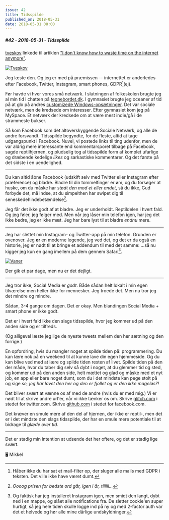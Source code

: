 ```yaml
---
issue: 42
title: Tidsspilde
published_on: 2018-05-31
date: 2018-05-31 08:00
---
```


##### #42 - 2018-05-31 - Tidsspilde

[tveskov][] linkede til artiklen ["I don't know how to waste time on the internet anymore"][waste].

[![Tveskov](http://s3.brnbw.com/Photo-2018-05-31-20-09-JCiC26vpBVADeTZQFzvw.jpg)](https://mobile.twitter.com/tveskov/status/999557670515429376)

Jeg læste den. Og jeg er med på præmissen -- internettet er anderledes efter Facebook, Twitter, Instagram, smart phones, GDPR[^gdpr](ej).

Før havde vi hver vores små netværk. I slutningen af folkeskolen brugte jeg al min tid i chatten på [tegnebordet.dk](http://tegnebordet.dk). I gymnasiet brugte jeg oceaner af tid på at glo på andres [customizede Windows-opsætninger](http://customize.org). Det var sociale netværk, men de kredsede om interesser. Efter gymnasiet kom jeg på MySpace. Et netværk der kredsede om at være mest indie/gå i de strammeste bukser.

Så kom Facebook som det altoverskyggende Sociale Netværk, og alle de andre forsvandt. Tidsspilde begyndte, for de fleste, altid at tage udgangspunkt i Facebook. Nuvel, vi postede links til ting udenfor, men de var aldrig mere interessante end kommentarsporet tilbage på Facebook, sagde reptilhjernen, og pludselig tog al tidsspilde form af komplet ufarlige og dræbende kedelige _likes_ og sarkastiske kommentarer. Og det første på det sidste i en uendelighed.

---

Du kan altid åbne Facebook (udskift selv med Twitter eller Instagram efter præference) og bladre. Bladre til din tommelfinger er øm, og du forsøger at huske, om du måske har _stødt den mod et eller andet_, så du ikke, Gud forbyde det, må indse, at du simpelthen har swipet dig til seneskedehindebetændelse[^ord].

Jeg får det ikke godt af at bladre. Jeg er underholdt. Reptildelen i hvert fald. Og jeg føler, jeg følger med. Men når jeg låser min telefon igen, har jeg det ikke bedre, jeg er ikke mæt. Jeg har bare lyst til at bladre _endnu_ mere.

---

Jeg har slettet min Instagram- og Twitter-app på min telefon. Grunden er ovenover. Jeg **er** en moderne legende, jeg ved det, og det er da også en historie, jeg er nødt til at bringe et addendum til med det samme: …så nu kigger jeg kun en gang imellem på dem gennem Safari[^instacookie].

[![Vaner](http://s3.brnbw.com/Photo-2018-05-31-20-14-wR3Znl2mY4a5iFbnQdko.jpg)](https://mobile.twitter.com/mikker/status/997075829078315008)

Der gik et par dage, men nu er det dejligt.

---

Jeg tror ikke, Social Media er _godt_. Både sådan helt lokalt i min egen tilværelse men heller ikke for mennesker. Jeg troede det. Men nu tror jeg det mindre og mindre.

Sådan, 3-4 gange om dagen. Det er okay. Men blandingen Social Media + smart phone er ikke godt.

Det er i hvert fald ikke den slags tidsspilde, hvor jeg kommer ud på den anden side og er tilfreds.

(Og alligevel læste jeg lige de nyeste tweets mellem den her sætning og den forrige.)

En opfordring, hvis du mangler noget at spilde tiden på: programmering. Du kan lære nok på en weekend til at kunne lave din egen hjemmeside. Og du kan blive ved med at lære og spilde tiden resten af livet. Spilde tiden på den der måde, hvor du taber dig selv så dybt i noget, at du glemmer tid og sted, og kommer ud på den anden side, helt mættet og glad og måske med et nyt job, en app eller bare noget dumt, som du i det mindste kan pege stolt på og sige _se, jeg har lavet den her og den er fjollet og er den ikke mageløs?!_

Det bliver svært at vænne os af med de andre (hvis du er med mig.) Vi er nødt til at skrive andre url'er, når vi ikke tænker os om. Skrive [glitch.com](https://glitch.com) i stedet for twitter.com. Skrive [github.com](https://github.com) i stedet for facebook.com.

Det kræver en smule mere af den del af hjernen, der ikke er reptil-, men det er i det mindste den slags tidsspilde, der har en smule mere potentiale til at bidrage til _glæde over tid_.

---

Det er stadig min intention at udsende det her oftere, og det er stadig lige svært.

🖥 Mikkel

[tveskov]: https://mobile.twitter.com/tveskov/status/999557670515429376
[waste]: http://nymag.com/selectall/2018/05/i-dont-know-how-to-waste-time-on-the-internet-anymore.html

[^gdpr]: Håber ikke du har sat et mail-filter op, der sluger alle mails med GDPR i teksten. Det ville ikke have været dumt.
[^ord]: _Oooog prisen for bedste ord går, igen i år, tiiiiil…_
[^instacookie]: Og faktisk har jeg installeret Instagram igen, men smidt den langt, dybt ned i en mappe, og slået alle notifications fra. De sletter cookie'en super hurtigt, så jeg hele tiden skulle logge ind på ny og med 2-factor auth var det et helvede og hør alle mine dårlige undskyldninger.
